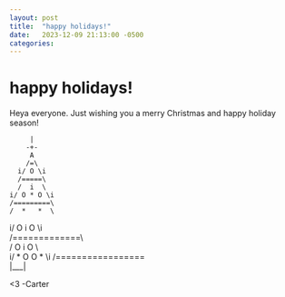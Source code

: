 ```yaml
---
layout: post
title:  "happy holidays!"
date:   2023-12-09 21:13:00 -0500
categories:
---
```


# happy holidays!

Heya everyone. Just wishing you a merry Christmas and happy holiday season!

         |
        -+-
         A
        /=\            
      i/ O \i          
      /=====\       
      /  i  \      
    i/ O * O \i      
    /=========\       
    /  *   *  \       
  i/ O   i   O \i      
  /=============\       
  /  O   i   O  \      
i/ *   O   O   * \i
/=================\
       |___|

\<3
-Carter